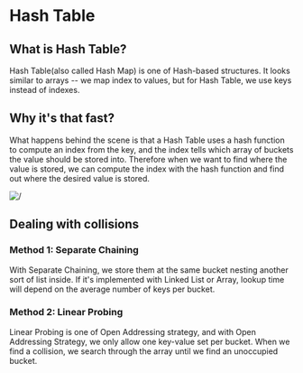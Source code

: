 # Hash Table 

## What is Hash Table?
Hash Table(also called Hash Map) is one of Hash-based structures. It looks similar to arrays -- we map index to values, but for Hash Table, we use keys instead of indexes.

## Why it's that fast?
What happens behind the scene is that a Hash Table uses a hash function to compute an index from the key, and the index tells which array of buckets the value should be stored into. Therefore when we want to find where the value is stored, we can compute the index with the hash function and find out where the desired value is stored.

![/](https://res.cloudinary.com/practicaldev/image/fetch/s--Bs4o-sMk--/c_limit%2Cf_auto%2Cfl_progressive%2Cq_auto%2Cw_880/https://dev-to-uploads.s3.amazonaws.com/i/tnkyfmooafebqeyr2eye.png)

## Dealing with collisions

### Method 1: Separate Chaining

With Separate Chaining, we store them at the same bucket nesting another sort of list inside. If it's implemented with Linked List or Array, lookup time will depend on the average number of keys per bucket. 


### Method 2: Linear Probing 

Linear Probing is one of Open Addressing strategy, and with Open Addressing Strategy, we only allow one key-value set per bucket. When we find a collision, we search through the array until we find an unoccupied bucket.